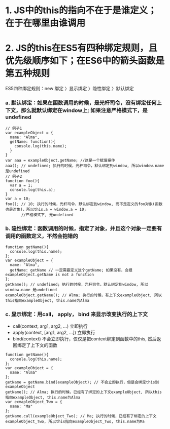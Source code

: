 # 1. JS中的this的指向不在于是谁定义；在于在哪里由谁调用
# 2. JS的this在ES5有四种绑定规则，且优先级顺序如下；在ES6中的箭头函数是第五种规则
ES5四种绑定规则：new 绑定 〉显示绑定 〉隐性绑定 〉默认绑定
### a. 默认绑定：如果在函数调用的时候，是光杆司令，没有绑定任何上下文，那么就默认绑定在window上; 如果注意严格模式下，是undefined
```
// 例子1
var exampleObject = {
  name: "Alma",
  getName: function(){
    console.log(this.name);
  }
}
var aaa = exampleObject.getName; //这是一个赋值操作
aaa(); // undefined; 执行的时候，光杆司令，默认绑定到window, 所以window.name 是undefined
// 例子2
function foo(){
  var a = 1;
  console.log(this.a);
}
var a = 10;
foo(); // 10; 执行的时候，光杆司令，默认绑定到window, 而不是定义的foo对象(函数也是对象)，所以this.a = window.a = 10; 
       //严格模式下, 是undefined
```
### b. 隐性绑定：函数调用的时候，指定了对象，并且这个对象一定要有调用的函数定义，不然会抱错的
```
function getName(){
  console.log(this.name);
};
var exampleObject = {
  name: "Alma",
  getName: getName // 一定需要定义这个getName; 如果没有，会报exampleObject.getName is not a function
};
getName(); // undefined; 执行的时候，光杆司令，默认绑定到window, 所以window.name 是undefined
exampleObject.getName(); // Alma; 执行的时候，有上下文exampleObject, 所以this指向exampleObject, this.name为Alma
```
### c. 显示绑定：用call， apply， bind 来显示改变执行的上下文
* call(context, arg1, arg2, ...) 立即执行
* apply(context, [arg1, arg2, ...]) 立即执行
* bind(context) 不会立即执行，仅仅是把context绑定到函数中的this, 然后返回绑定了上下文的函数
```
function getName(){
  console.log(this.name);
};
var exampleObject = {
  name: "Alma"
};
getName = getName.bind(exampleObject); // 不会立即执行，但是会绑定this到exampleObject
getName(); // Alma; 执行的时候，已经有了绑定的上下文exampleObject, 所以this指向exampleObject, this.name为Alma
var exmapleObject_Two = {
  name: "Ma"
};
getName.call(exampleObject_Two); // Ma; 执行的时候，已经有了绑定的上下文exampleObject_Two, 所以this指向exampleObject_Two, this.name为Ma
```

